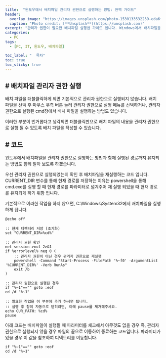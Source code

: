 ```yaml
---
title:  "윈도우에서 배치파일 관리자 권한으로 실행하는 방법: 완벽 가이드"
header:
  overlay_image: "https://images.unsplash.com/photo-1530133532239-eda6f53fcf0f?q=80&w=2274&auto=format&fit=crop&ixlib=rb-4.0.3&ixid=M3wxMjA3fDB8MHxwaG90by1wYWdlfHx8fGVufDB8fHx8fA%3D%3D"
  caption: "Photo credit: [**Unsplash**](https://unsplash.com)"
excerpt: "관리자 권한이 필요한 배치파일 실행법 가이드 입니다. Windows에서 배치파일을 효율적으로 실행하는 방법을 지금 확인하세요."
categories:
  - PC
tags:
  - [PC, IT, 윈도우, 배치파일]

toc_label: "  목차"
toc: true
toc_sticky: true
---
```


## # 배치파일 관리자 권한 실행
배치 파일을 더블클릭하게 되면 기본적으로 관리자 권한으로 실행되지 않습니다. 배치 파일을 선택 후 마우스 우측 버튼 눌러 관리자 권한으로 실행 메뉴를 선택하거나, 관리자 권한으로 실행된 cmd창에서 배치 파일을 실행하는 방법도 있습니다.

이러한 부분이 번거롭다고 생각되면 더블클릭만으로 배치 파일의 내용을 관리자 권한으로 실행 될 수 있도록 배치 파일을 작성할 수 있습니다. 

## # 코드

윈도우에서 배치파일을 관리자 권한으로 실행하는 방법과 함께 실행된 경로까지 유지되는 방법도 함께 알아 보도록 하겠습니다.

우선 관리자 권한으로 실행되었는지 확인 후 배치파일을 재실행하는 코드 입니다. CURRENT_DIR 변수를 통해 현재 경로를 저장하는 이유는 powershell을 통해 cmd.exe를 실행 할 때 현재 경로를 파라미터로 넘겨주어 재 실행 되었을 때 현재 경로를 유지되게 하기 위함 입니다. 

기본적으로 이러한 작업을 하지 않으면, C:\Windows\System32에서 배치파일을 실행하게 됩니다.

```text
@echo off

:: 현재 디렉터리 저장 (초기화)
set "CURRENT_DIR=%cd%"

:: 관리자 권한 확인
net session >nul 2>&1
if %errorlevel% neq 0 (
    :: 관리자 권한이 아닌 경우 관리자 권한으로 재실행
    powershell -Command "Start-Process -FilePath '%~f0' -ArgumentList '%CURRENT_DIR%' -Verb RunAs"
    exit /b
)

:: 관리자 권한으로 실행된 경우
if "%~1"=="" goto :eof
cd /d "%~1"

:: 필요한 작업을 이 부분에 추가 하시면 됩니다.
:: 실행 후 창이 자동으로 닫히려면, 아래 pause를 제거해주세요.
echo CUR_PATH: %cd%
pause
```



아래 코드는 배치파일이 실행될 때 파라미터를 체크해서 아무것도 없을 경우 즉, 관리자 권한으로 실행되지 않을 경우 파일의 끝으로 이동하여 종료하는 코드입니다. 파라미터가 있을 경우 이 값을 참조하여 디덱토리를 이동합니다.
```text
if "%~1"=="" goto :eof
cd /d "%~1"
```